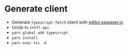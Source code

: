 # Generate client
* Generate `typescript-fetch` client with [editor.swagger.io](editor.swagger.io)
* Unzip to `tntfl-api`
* `yarn global add typescript`
* `yarn install`
* `yarn exec tsc -d`
